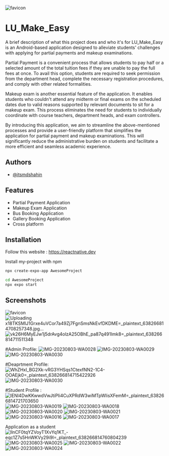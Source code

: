 ![favicon](https://github.com/itsmdshahin/lumakeeasy/assets/67356028/c1b9d355-466d-4f1a-9611-8e8acdec1743)
# LU_Make_Easy 

A brief description of what this project does and who it's for
LU_Make_Easy is an Android-based application designed to alleviate students' challenges with applying for partial payments and makeup examinations.


Partial Payment is a convenient process that allows students to pay half or a selected amount of the total tuition fees if they are unable to pay the full fees at once. To avail this option, students are required to seek permission from the department head, complete the necessary registration procedures, and comply with other related formalities.

Makeup exam is another essential feature of the application. It enables students who couldn't attend any midterm or final exams on the scheduled dates due to valid reasons supported by relevant documents to sit for a makeup exam. This process eliminates the need for students to individually coordinate with course teachers, department heads, and exam controllers.

By introducing this application, we aim to streamline the above-mentioned processes and provide a user-friendly platform that simplifies the application for partial payment and makeup examinations. This will significantly reduce the administrative burden on students and facilitate a more efficient and seamless academic experience.






## Authors

- [@itsmdshahin](https://www.github.com/itsmdshahin)


## Features

- Partial Payment Application
- Makeup Exam Application
- Bus Booking Application
- Gallery Booking Application
- Cross platform



## Installation

Follow this website : https://reactnative.dev

Install my-project with npm

```bash
npx create-expo-app AwesomeProject

cd AwesomeProject
npx expo start
```

## Screenshots

![favicon](https://github.com/itsmdshahin/lumakeeasy/assets/67356028/250bd2f5-b6dc-4726-9dc6-3c8337ff59da) ![Uploading x18TKSMlJ1Grxe4uVCor7a49Zj7FgnSmsNkEvfDKDME=_plaintext_638266814708257348.jpg…]()
![vk26H6MyEJw1j5drAvg4olzA25OBhE_pa87q491Imk8=_plaintext_638266814711511348](https://github.com/itsmdshahin/lumakeeasy/assets/67356028/ed1c5305-2026-4cda-bf4b-63ecc6ecc6d0)


#Admin Profile:
![IMG-20230803-WA0028](https://github.com/itsmdshahin/lumakeeasy/assets/67356028/4b56c93f-fbe5-494c-a2e7-ab5ae5fbd621)
![IMG-20230803-WA0029](https://github.com/itsmdshahin/lumakeeasy/assets/67356028/6c76eaa4-9791-4a82-b975-b2c0b941e2e4)
![IMG-20230803-WA0030](https://github.com/itsmdshahin/lumakeeasy/assets/67356028/b263bf00-c9ed-4618-82d4-e45ac8de8e92)

#Deaprtment Profile:
![WhZHxl_BG2Xk-vRG3YHSqs1CtexfNN2-1C4-OOAEjk0=_plaintext_638266814715422926](https://github.com/itsmdshahin/lumakeeasy/assets/67356028/bfb95ba4-13b9-4674-8774-c34a79a6e233)
![IMG-20230803-WA0030](https://github.com/itsmdshahin/lumakeeasy/assets/67356028/7b388a45-b947-44cf-9bdb-aa29e3988c69)

#Student Profile :
![IENl4DwKKwwdVwJtiPIi4CuXPRdW3wiMTpWIisXFemM=_plaintext_638266814721703650](https://github.com/itsmdshahin/lumakeeasy/assets/67356028/0f7f2004-510c-4e3b-9c26-09e878696716)
![IMG-20230803-WA0019](https://github.com/itsmdshahin/lumakeeasy/assets/67356028/0eeaecab-59fe-4472-b0a9-cf08f13a48a9)
![IMG-20230803-WA0018](https://github.com/itsmdshahin/lumakeeasy/assets/67356028/156acf5c-a1e6-484f-a83d-1a0977ea5a47)
![IMG-20230803-WA0020](https://github.com/itsmdshahin/lumakeeasy/assets/67356028/e3209fb2-3c21-46eb-bb75-2c1edd26bd5b)
![IMG-20230803-WA0021](https://github.com/itsmdshahin/lumakeeasy/assets/67356028/a9626d6d-661a-463f-9c2b-43504b5ee571)
![IMG-20230803-WA0016](https://github.com/itsmdshahin/lumakeeasy/assets/67356028/c014ff92-4c0d-4070-b75a-d2519e8cbee1)
![IMG-20230803-WA0017](https://github.com/itsmdshahin/lumakeeasy/assets/67356028/6208db63-a0b5-472c-94a7-8493582d8de7)



Application as a student 
![llnCF0tqYZVoyT1XvYq1KT_-eqc1Z7s5HnWKVy29i9I=_plaintext_638266814760804239](https://github.com/itsmdshahin/lumakeeasy/assets/67356028/de03da36-c21f-4578-b1b5-f494949049da)
![IMG-20230803-WA0025](https://github.com/itsmdshahin/lumakeeasy/assets/67356028/88904369-6424-4f4e-b68a-1210098ed628)
![IMG-20230803-WA0022](https://github.com/itsmdshahin/lumakeeasy/assets/67356028/55453936-a5d8-4c20-94b2-730a23adc65e)
![IMG-20230803-WA0024](https://github.com/itsmdshahin/lumakeeasy/assets/67356028/f20881eb-1053-4ebb-a353-1d6e4ff655e0)

 
